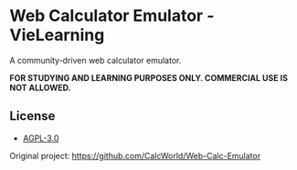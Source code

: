 # Web Calculator Emulator - VieLearning

A community-driven web calculator emulator.

**FOR STUDYING AND LEARNING PURPOSES ONLY. COMMERCIAL USE IS NOT ALLOWED.**

## License

- [AGPL-3.0](https://www.gnu.org/licenses/agpl-3.0.html)

Original project: https://github.com/CalcWorld/Web-Calc-Emulator
